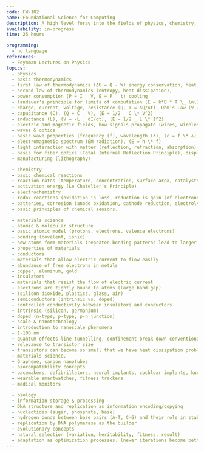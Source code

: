 ```yaml
---
code: FW-102
name: Foundational Science for Computing
description: A high level foray into the fields of physics, chemistry, materials science and biology, enabling the connection of computing to the real world.
availability: in-progress
time: 25 hours

programming:
  - no language
references:
  - Feynman Lectures on Physics
topics:
  - physics
  - basic thermodynamics
  - first law of thermodynamics (ΔU = Q - W) energy conservation, heat, work
  - second law of thermodynamics (entropy, heat dissipation),
  - power consumption (P = I _ V, E = P _ t) cooling
  - landauer's principle for limits of computation (E = k*B * T \_ ln(2))
  - charge, current, voltage, resistance (Q, I = ΔQ/Δt), Ohm’s Law (V = I \* R)
  - capacitance (C), (Q = C _ V), (E = 1/2 _ C \* V^2)
  - inductance (L), (V = -L _ dI/dt), (E = 1/2 _ L \* I^2)
  - electric and magnetic fields, how signals propagate (wires, wireless)
  - waves & optics
  - basic wave properties (frequency (f), wavelength (λ), (c = f \* λ) amplitude
  - electromagnetic spectrum (EM radiation), (E = h \* f)
  - light interaction with matter (reflection, refraction, absorption)
  - basis for fiber optics (Total Internal Reflection Principle), displays (LCD, OLED), optical sensors (CMOS, CCD sensors)
  - manufacturing (lithography)

  - chemistry
  - basic chemical reactions
  - reaction rates (temperature, concentration, surface area, catalysts)
  - activation energy (Le Chatelier’s Principle).
  - electrochemistry
  - redox reactions (oxidation is loss, reduction is gain (of electrons)), (OIL RIG, LEO GER)
  - batteries, corrosion (anode oxidation, cathode reduction, electrolyte for ion flow, external circuit for elector flow)
  - basic principles of chemical sensors.

  - materials science
  - atomic & molecular structure
  - basic atomic model (protons, electrons, valence electrons)
  - bonding (covalent, ionic)
  - how atoms form materials (repeated bonding patterns lead to larger structures).
  - properties of materials
  - conductors
  - materials that allow electric current to flow easily
  - abundance of free electrons in metals
  - copper, aluminum, gold
  - insulators
  - materials that resist the flow of electric current
  - electrons are tightly bound to atoms (large band gap)
  - (silicon dioxide, plastics, glass, air)
  - semiconductors (intrinsic vs. doped)
  - controlled conductivity between insulators and conductors
  - intrinsic (silicon, germanium)
  - doped (n-type, p-type, p-n junction)
  - scale & nanotechnology
  - introduction to nanoscale phenomena
  - 1-100 nm
  - quantum effects line tunnelling, confinement break down conventional physics
  - relevance to transistor size
  - transistors can become so small that we have heat dissipation problems, leakage due to quantum effects
  - materials science.
  - Graphene, carbon nanotubes
  - biocompatibility concepts
  - pacemakers, defibrillators, neural implants, cochlear implants, knee implants
  - wearable smartwatches, fitness trackers
  - medical monitors

  - biology
  - information storage & processing
  - DNA structure and replication as information encoding/copying
  - nucleotides (sugar, phosphate, base)
  - hydrogen bonds between base pairs (A-T, C-G) and their role in stability and unzipping for replication
  - replication by DNA polymerase as the builder
  - evolutionary concepts
  - natural selection (variation, heritability, fitness, result)
  - adaptation as optimization processes. (newer iterations become better designed)
---
```

